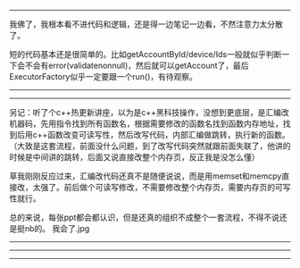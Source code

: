 



----------------

我佛了，我根本看不进代码和逻辑，还是得一边笔记一边看，不然注意力太分散了。

短的代码基本还是很简单的。比如getAccountById/device/Ids一般就似乎判断一下会不会有error(validatenonnull)，然后就可以getAccount了，最后ExecutorFactory似乎一定要跟一个run()，有待观察。

---



---




另记：听了个c++热更新讲座，以为是c++黑科技操作，没想到更底层，是汇编改机器码，先用指令找到所有函数名，根据需要修改的函数名找到函数内存地址，找到后用c++函数改变可读写性，然后改写代码，内部汇编做跳转，执行新的函数。（大致是这套流程，前面没什么问题，到了改写代码突然就跟前面失联了，他讲的时候是中间讲的跳转，后面又说直接改整个内存页，反正我是没怎么懂）

草我刚刚反应过来，汇编改代码还真不是随便说说，而是用memset和memcpy直接改，太强了。前后做个可读写修改，不需要修改整个内存页，需要内存页的可写性就行。

总的来说，每张ppt都会都认识，但是还真的组织不成整个一套流程，不得不说还是挺nb的。
我会了.jpg



---

---

---

    